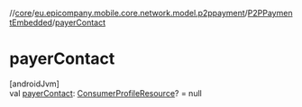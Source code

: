 //[core](../../../index.md)/[eu.epicompany.mobile.core.network.model.p2ppayment](../index.md)/[P2PPaymentEmbedded](index.md)/[payerContact](payer-contact.md)

# payerContact

[androidJvm]\
val [payerContact](payer-contact.md): [ConsumerProfileResource](../../eu.epicompany.mobile.core.network.model.consumer/-consumer-profile-resource/index.md)? = null
